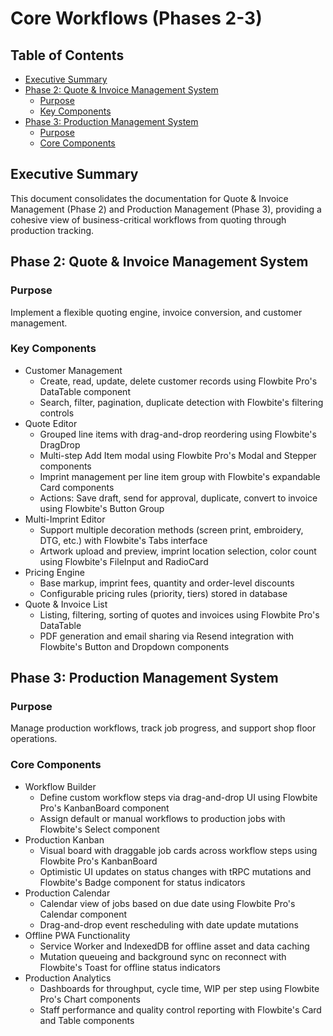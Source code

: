 # Core Workflows (Phases 2-3)

## Table of Contents
- [Executive Summary](#executive-summary)
- [Phase 2: Quote & Invoice Management System](#phase-2-quote--invoice-management-system)
  - [Purpose](#purpose)
  - [Key Components](#key-components)
- [Phase 3: Production Management System](#phase-3-production-management-system)
  - [Purpose](#purpose-1)
  - [Core Components](#core-components)

## Executive Summary

This document consolidates the documentation for Quote & Invoice Management (Phase 2) and Production Management (Phase 3), providing a cohesive view of business-critical workflows from quoting through production tracking.

## Phase 2: Quote & Invoice Management System

### Purpose

Implement a flexible quoting engine, invoice conversion, and customer management.

### Key Components

- Customer Management  
  - Create, read, update, delete customer records using Flowbite Pro's DataTable component  
  - Search, filter, pagination, duplicate detection with Flowbite's filtering controls  
- Quote Editor  
  - Grouped line items with drag-and-drop reordering using Flowbite's DragDrop  
  - Multi-step Add Item modal using Flowbite Pro's Modal and Stepper components  
  - Imprint management per line item group with Flowbite's expandable Card components  
  - Actions: Save draft, send for approval, duplicate, convert to invoice using Flowbite's Button Group  
- Multi-Imprint Editor  
  - Support multiple decoration methods (screen print, embroidery, DTG, etc.) with Flowbite's Tabs interface  
  - Artwork upload and preview, imprint location selection, color count using Flowbite's FileInput and RadioCard  
- Pricing Engine  
  - Base markup, imprint fees, quantity and order-level discounts  
  - Configurable pricing rules (priority, tiers) stored in database  
- Quote & Invoice List  
  - Listing, filtering, sorting of quotes and invoices using Flowbite Pro's DataTable  
  - PDF generation and email sharing via Resend integration with Flowbite's Button and Dropdown components  

## Phase 3: Production Management System

### Purpose

Manage production workflows, track job progress, and support shop floor operations.

### Core Components

- Workflow Builder  
  - Define custom workflow steps via drag-and-drop UI using Flowbite Pro's KanbanBoard component  
  - Assign default or manual workflows to production jobs with Flowbite's Select component  
- Production Kanban  
  - Visual board with draggable job cards across workflow steps using Flowbite Pro's KanbanBoard  
  - Optimistic UI updates on status changes with tRPC mutations and Flowbite's Badge component for status indicators  
- Production Calendar  
  - Calendar view of jobs based on due date using Flowbite Pro's Calendar component  
  - Drag-and-drop event rescheduling with date update mutations  
- Offline PWA Functionality  
  - Service Worker and IndexedDB for offline asset and data caching  
  - Mutation queueing and background sync on reconnect with Flowbite's Toast for offline status indicators  
- Production Analytics  
  - Dashboards for throughput, cycle time, WIP per step using Flowbite Pro's Chart components  
  - Staff performance and quality control reporting with Flowbite's Card and Table components